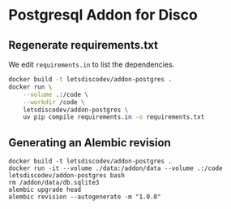 # Postgresql Addon for Disco

## Regenerate requirements.txt

We edit `requirements.in` to list the dependencies.
```bash
docker build -t letsdiscodev/addon-postgres .
docker run \
    --volume .:/code \
    --workdir /code \
    letsdiscodev/addon-postgres \
    uv pip compile requirements.in -o requirements.txt
```

## Generating an Alembic revision

```
docker build -t letsdiscodev/addon-postgres .
docker run -it --volume ./data:/addon/data --volume .:/code letsdiscodev/addon-postgres bash
rm /addon/data/db.sqlite3
alembic upgrade head
alembic revision --autogenerate -m "1.0.0"
```
